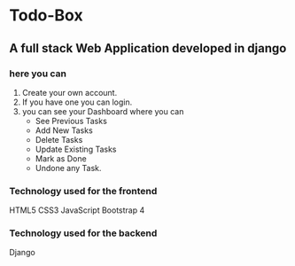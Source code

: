 # Todo-Box

## A full stack Web Application developed in django

### here you can 
1. Create your own account. 
2. If you have one you can login.
3. you can see your Dashboard where you can 
   * See Previous Tasks
   * Add New Tasks
   * Delete Tasks 
   * Update Existing Tasks
   * Mark as Done
   * Undone any Task.

### Technology used for the frontend
  HTML5
  CSS3
  JavaScript
  Bootstrap 4
  
### Technology used for the backend
  Django
